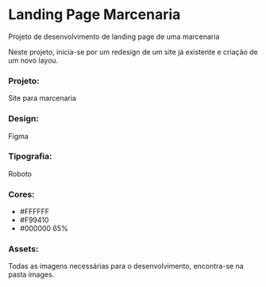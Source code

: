 # Landing Page Marcenaria
Projeto de desenvolvimento de landing page de uma marcenaria

Neste projeto, inicia-se por um redesign de um site já existente e criação de um novo layou.

### Projeto:
Site para marcenaria

### Design:
Figma

### Tipografia:
Roboto

### Cores:
- #FFFFFF<br>
- #F99410<br>
- #000000 65%

### Assets:
Todas as imagens necessárias para o desenvolvimento, encontra-se na pasta images.
